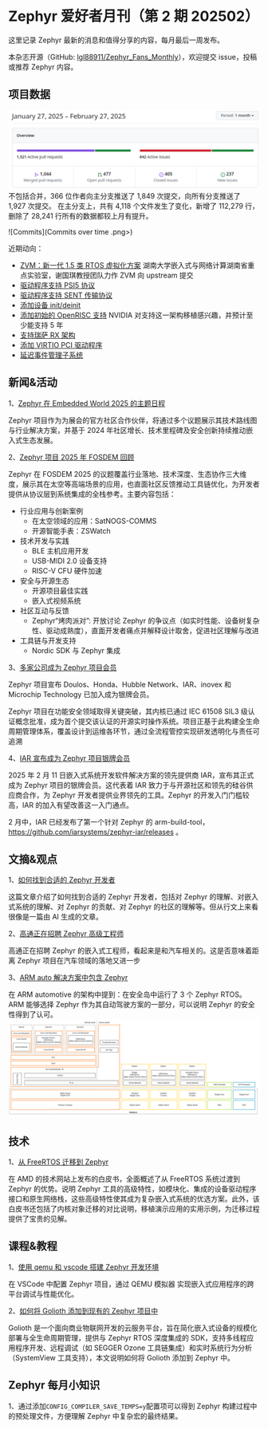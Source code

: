 # Zephyr 爱好者月刊（第 2 期 202502）

这里记录 Zephyr 最新的消息和值得分享的内容，每月最后一周发布。

本杂志开源（GitHub: [lgl88911/Zephyr_Fans_Monthly](https://github.com/lgl88911/Zephyr_Fans_Monthly)），欢迎提交 issue，投稿或推荐 Zephyr 内容。

## 项目数据

![PR&Issue](pr_issue.png)
不包括合并，366 位作者向主分支推送了 1,849 次提交，向所有分支推送了 1,927 次提交。
在主分支上，共有 4,118 个文件发生了变化，新增了 112,279 行，删除了 28,241 行所有的数据都较上月有提升。

![Commits](Commits over time .png>)

近期动向：
- [ZVM：新一代 1.5 类 RTOS 虚拟化方案](https://github.com/zephyrproject-rtos/zephyr/pull/84123) 湖南大学嵌入式与网络计算湖南省重点实验室，谢国琪教授团队力作 ZVM 向 upstream 提交
- [驱动程序支持 PSI5 协议](https://github.com/zephyrproject-rtos/zephyr/issues/83982)
- [驱动程序支持 SENT 传输协议](https://github.com/zephyrproject-rtos/zephyr/issues/83983)
- [添加设备 init/deinit](https://github.com/zephyrproject-rtos/zephyr/pull/84394)
- [添加初始的 OpenRISC 支持](https://github.com/zephyrproject-rtos/zephyr/pull/83933) NVIDIA 对支持这一架构移植感兴趣，并预计至少能支持 5 年
- [支持瑞萨 RX 架构](https://github.com/zephyrproject-rtos/zephyr/pull/81507)
- [添加 VIRTIO PCI 驱动程序](https://github.com/zephyrproject-rtos/zephyr/pull/83892)
- [延迟事件管理子系统](https://github.com/zephyrproject-rtos/zephyr/pull/83592)

## 新闻&活动

1、[Zephyr 在 Embedded World 2025 的主题日程](https://zephyrproject.org/zephyr-project-at-embedded-world-germany-2025-tracks-you-cant-miss/)

Zephyr 项目作为为展会的官方社区合作伙伴，将通过多个议题展示其技术路线图与行业解决方案，并基于 2024 年社区增长、技术里程碑及安全创新持续推动嵌入式生态发展。

2、[Zephyr 项目 2025 年 FOSDEM 回顾](https://www.zephyrproject.org/zephyr-project-at-fosdem-2025-a-recap-blog/)

Zephyr 在 FOSDEM 2025 的议题覆盖行业落地、技术深度、生态协作三大维度，展示其在太空等高端场景的应用，也直面社区反馈推动工具链优化，为开发者提供从协议层到系统集成的全栈参考。主要内容包括：

- 行业应用与创新案例
  - 在太空领域的应用：SatNOGS-COMMS
  - 开源智能手表：ZSWatch
- 技术开发与实践
  - ​BLE 主机应用开发
  - USB-MIDI 2.0 设备支持
  - RISC-V CFU 硬件加速
- 安全与开源生态
  - 开源项目最佳实践
  - 嵌入式视频系统
- 社区互动与反馈
  - ​Zephyr“烤肉派对”​: 开放讨论 Zephyr 的争议点（如实时性能、设备树复杂性、驱动成熟度），直面开发者痛点并解释设计取舍，促进社区理解与改进
-  工具链与开发支持
   - Nordic SDK 与 Zephyr 集成

3、[多家公司成为 Zephyr 项目会员](https://www.zephyrproject.org/doulos-honda-hubble-network-iar-inovex-and-microchip-technology-join-the-zephyr-project-as-it-gets-closer-to-safety-certification/)

Zephyr 项目宣布 Doulos、Honda、Hubble Network、IAR、inovex 和 Microchip Technology 已加入成为银牌会员。

Zephyr 项目在功能安全领域取得关键突破，其内核已通过 IEC 61508 SIL3 级认证概念批准，成为首个提交该认证的开源实时操作系统。项目正基于此构建全生命周期管理体系，覆盖设计到运维各环节，通过全流程管控实现研发透明化与责任可追溯

4、[IAR 宣布成为 Zephyr 项目银牌会员](https://www.iar.com/dev-dynamic-custom-objects/iar-joins-zephyr-project-as-a-silver-member-strengthening-its-commitment-to-open-source-collaboration)

2025 年 2 月 11 日嵌入式系统开发软件解决方案的领先提供商 IAR，宣布其正式成为 Zephyr 项目的银牌会员。这代表着 IAR 致力于与开源社区和领先的硅谷供应商合作，为 Zephyr 开发者提供业界领先的工具。Zephyr 的开发入门门槛较高，IAR 的加入有望改善这一入门通点。

2 月中，IAR 已经发布了第一个针对 Zephyr 的 arm-build-tool，https://github.com/iarsystems/zephyr-iar/releases 。

## 文摘&观点
1、[如何找到合适的 Zephyr 开发者](https://www.emtechsa.com/post/everything-you-need-to-know-about-zephyr-and-how-to-select-the-best-developers)

这篇文章介绍了如何找到合适的 Zephyr 开发者，包括对 Zephyr 的理解、对嵌入式系统的理解、对 Zephyr 的贡献、对 Zephyr 的社区的理解等。但从行文上来看很像是一篇由 AI 生成的文章。

2、[高通正在招聘 Zephyr 高级工程师](https://www.jointaro.com/jobs/qualcomm/embedded-real-time-operating-system-senior-software-engineer-qurt-os-zephyr/)

高通正在招聘 Zephyr 的嵌入式工程师，看起来是和汽车相关的。这是否意味着距离 Zephyr 项目在汽车领域的落地又进一步

3、[ARM auto 解决方案中包含 Zephyr](https://arm-auto-solutions.docs.arm.com/en/v1.1/overview.html#arm-automotive-solutions-overview)

在 ARM automotive 的架构中提到：在安全岛中运行了 3 个 Zephyr RTOS。ARM 能够选择 Zephyr 作为其自动驾驶方案的一部分，可以说明 Zephyr 的安全性得到了认可。
![arm_auto](arm_auto.png)

## 技术

1、[从 FreeRTOS 迁移到 Zephyr](https://docs.amd.com/r/en-US/wp560-rtos-zephyr-porting/FreeRTOS-to-Zephyr-Porting-Example)

在 AMD 的技术网站上发布的白皮书，全面概述了从 FreeRTOS 系统过渡到 Zephyr 的优势。说明 Zephyr 工具的高级特性，如模块化、集成的设备驱动程序接口和原生网络栈，这些高级特性使其成为复杂嵌入式系统的优选方案。此外，该白皮书还包括了内核对象迁移的对比说明，移植演示应用的实用示例，为迁移过程提供了宝贵的见解。

## 课程&教程

1、[使用 qemu 和 vscode 搭建 Zephyr 开发环境](https://dojofive.com/blog/using-the-qemu-emulator-with-zephyr-builds-and-vscode/)

在 ​VSCode 中配置 Zephyr 项目，通过 ​QEMU 模拟器​ 实现嵌入式应用程序的 ​跨平台调试与性能优化。

2、[如何将 Golioth 添加到现有的 Zephyr 项目中](https://blog.golioth.io/how-to-add-golioth-to-an-existing-zephyr-or-ncs-project/)

Golioth 是一个面向商业物联网开发的云服务平台，旨在简化嵌入式设备的规模化部署与全生命周期管理，提供与 Zephyr RTOS 深度集成的 SDK，支持多线程应用程序开发、远程调试（如 SEGGER Ozone 工具链集成）和实时系统行为分析（SystemView 工具支持），本文说明如何将 Golioth 添加到 Zephyr 中。

## Zephyr 每月小知识

1、通过添加`CONFIG_COMPILER_SAVE_TEMPS=y`配置项可以得到 Zephyr 构建过程中的预处理文件，方便理解 Zephyr 中复杂宏的最终结果。
